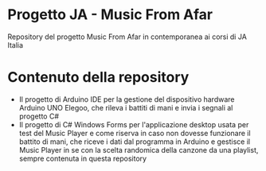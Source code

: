 # Progetto JA - Music From Afar
Repository del progetto Music From Afar in contemporanea ai corsi di JA Italia


# Contenuto della repository
- Il progetto di Arduino IDE per la gestione del dispositivo
hardware Arduino UNO Elegoo, che rileva i battiti di mani e
invia i segnali al progetto C#
- Il progetto di C# Windows Forms per l'applicazione desktop
usata per test del Music Player e come riserva in caso 
non dovesse funzionare il battito di mani, che riceve i dati
dal programma in Arduino e gestisce il Music Player
in se con la scelta randomica della canzone da una playlist,
sempre contenuta in questa repository
